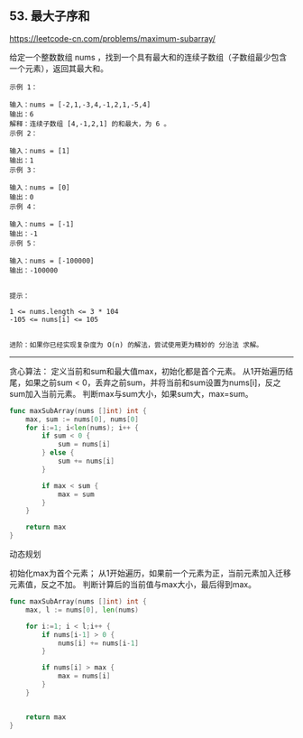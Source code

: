 ## 53. 最大子序和

https://leetcode-cn.com/problems/maximum-subarray/

给定一个整数数组 nums ，找到一个具有最大和的连续子数组（子数组最少包含一个元素），返回其最大和。

```
示例 1：

输入：nums = [-2,1,-3,4,-1,2,1,-5,4]
输出：6
解释：连续子数组 [4,-1,2,1] 的和最大，为 6 。
示例 2：

输入：nums = [1]
输出：1
示例 3：

输入：nums = [0]
输出：0
示例 4：

输入：nums = [-1]
输出：-1
示例 5：

输入：nums = [-100000]
输出：-100000
 

提示：

1 <= nums.length <= 3 * 104
-105 <= nums[i] <= 105
 

进阶：如果你已经实现复杂度为 O(n) 的解法，尝试使用更为精妙的 分治法 求解。
```

---

贪心算法：
定义当前和sum和最大值max，初始化都是首个元素。
从1开始遍历结尾，如果之前sum < 0，丢弃之前sum，并将当前和sum设置为nums[i]，反之sum加入当前元素。
判断max与sum大小，如果sum大，max=sum。

```go
func maxSubArray(nums []int) int {
    max, sum := nums[0], nums[0]
    for i:=1; i<len(nums); i++ {
        if sum < 0 {
            sum = nums[i]
        } else {
            sum += nums[i]
        }

        if max < sum {
            max = sum
        }
    }

    return max
}
```

动态规划

初始化max为首个元素；
从1开始遍历，如果前一个元素为正，当前元素加入迁移元素值，反之不加。
判断计算后的当前值与max大小，最后得到max。


```go
func maxSubArray(nums []int) int {
    max, l := nums[0], len(nums)

    for i:=1; i < l;i++ {
        if nums[i-1] > 0 {
            nums[i] += nums[i-1]
        }

        if nums[i] > max {
            max = nums[i]
        }
    }


    return max
}
```